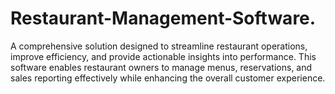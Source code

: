 # Restaurant-Management-Software.

A comprehensive solution designed to streamline restaurant operations, improve efficiency, and provide actionable insights into performance. This software enables restaurant owners to manage menus, reservations, and sales reporting effectively while enhancing the overall customer experience.
